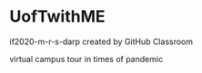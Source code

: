 # UofTwithME
if2020-m-r-s-darp created by GitHub Classroom

virtual campus tour in times of pandemic
